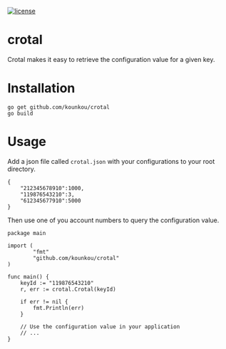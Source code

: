[![license](https://img.shields.io/badge/License-MIT-blue.svg)](https://github.com/kounkou/crotal/blob/master/LICENSE)


# crotal
Crotal makes it easy to retrieve the configuration value for a given key.

# Installation
```
go get github.com/kounkou/crotal
go build
```

# Usage
Add a json file called `crotal.json` with your configurations to your 
root directory.

```
{
    "212345678910":1000,
    "119876543210":3,
    "612345677910":5000
}
```

Then use one of you account numbers to query the configuration value.

```
package main

import (
        "fmt"
        "github.com/kounkou/crotal"
)

func main() {
    keyId := "119876543210"
    r, err := crotal.Crotal(keyId)

    if err != nil {
        fmt.Println(err)
    }

    // Use the configuration value in your application
    // ...
}
```
